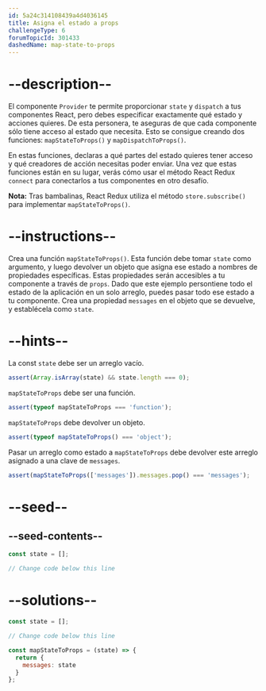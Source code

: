 ```yaml
---
id: 5a24c314108439a4d4036145
title: Asigna el estado a props
challengeType: 6
forumTopicId: 301433
dashedName: map-state-to-props
---
```


# --description--

El componente `Provider` te permite proporcionar `state` y `dispatch` a tus componentes React, pero debes especificar exactamente qué estado y acciones quieres. De esta personera, te aseguras de que cada componente sólo tiene acceso al estado que necesita. Esto se consigue creando dos funciones: `mapStateToProps()` y `mapDispatchToProps()`.

En estas funciones, declaras a qué partes del estado quieres tener acceso y qué creadores de acción necesitas poder enviar. Una vez que estas funciones están en su lugar, verás cómo usar el método React Redux `connect` para conectarlos a tus componentes en otro desafío.

**Nota:** Tras bambalinas, React Redux utiliza el método `store.subscribe()` para implementar `mapStateToProps()`.

# --instructions--

Crea una función `mapStateToProps()`. Esta función debe tomar `state` como argumento, y luego devolver un objeto que asigna ese estado a nombres de propiedades específicas. Estas propiedades serán accesibles a tu componente a través de `props`. Dado que este ejemplo persontiene todo el estado de la aplicación en un solo arreglo, puedes pasar todo ese estado a tu componente. Crea una propiedad `messages` en el objeto que se devuelve, y establécela como `state`.

# --hints--

La const `state` debe ser un arreglo vacío.

```js
assert(Array.isArray(state) && state.length === 0);
```

`mapStateToProps` debe ser una función.

```js
assert(typeof mapStateToProps === 'function');
```

`mapStateToProps` debe devolver un objeto.

```js
assert(typeof mapStateToProps() === 'object');
```

Pasar un arreglo como estado a `mapStateToProps` debe devolver este arreglo asignado a una clave de `messages`.

```js
assert(mapStateToProps(['messages']).messages.pop() === 'messages');
```

# --seed--

## --seed-contents--

```jsx
const state = [];

// Change code below this line
```

# --solutions--

```jsx
const state = [];

// Change code below this line

const mapStateToProps = (state) => {
  return {
    messages: state
  }
};
```
